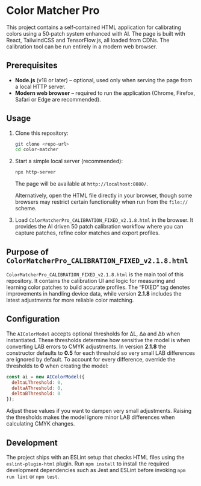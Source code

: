 # Color Matcher Pro

This project contains a self‑contained HTML application for calibrating
colors using a 50‑patch system enhanced with AI. The page is built with
React, TailwindCSS and TensorFlow.js, all loaded from CDNs. The calibration
tool can be run entirely in a modern web browser.

## Prerequisites

- **Node.js** (v18 or later) &ndash; optional, used only when serving the page
  from a local HTTP server.
- **Modern web browser** &ndash; required to run the application (Chrome,
  Firefox, Safari or Edge are recommended).

## Usage

1. Clone this repository:

   ```bash
   git clone <repo-url>
   cd color-matcher
   ```

2. Start a simple local server (recommended):

   ```bash
   npx http-server
   ```

   The page will be available at `http://localhost:8080/`.

   Alternatively, open the HTML file directly in your browser, though some
   browsers may restrict certain functionality when run from the `file://`
   scheme.

3. Load `ColorMatcherPro_CALIBRATION_FIXED_v2.1.8.html` in the browser. It
   provides the AI driven 50 patch calibration workflow where you can capture
   patches, refine color matches and export profiles.

## Purpose of `ColorMatcherPro_CALIBRATION_FIXED_v2.1.8.html`

`ColorMatcherPro_CALIBRATION_FIXED_v2.1.8.html` is the main tool of this
repository. It contains the calibration UI and logic for measuring and learning
color patches to build accurate profiles. The “FIXED” tag denotes improvements
in handling device data, while version **2.1.8** includes the latest adjustments
for more reliable color matching.

## Configuration

The `AIColorModel` accepts optional thresholds for ΔL, Δa and Δb when
instantiated. These thresholds determine how sensitive the model is when
converting LAB errors to CMYK adjustments. In version **2.1.8** the
constructor defaults to **0.5** for each threshold so very small LAB
differences are ignored by default. To account for every difference,
override the thresholds to **0** when creating the model:

```javascript
const ai = new AIColorModel({
  deltaLThreshold: 0,
  deltaAThreshold: 0,
  deltaBThreshold: 0
});
```

Adjust these values if you want to dampen very small adjustments. Raising the thresholds makes the model ignore minor LAB differences when calculating CMYK changes.

## Development

The project ships with an ESLint setup that checks HTML files using the
`eslint-plugin-html` plugin. Run `npm install` to install the required
development dependencies such as Jest and ESLint before invoking
`npm run lint` or `npm test`.
